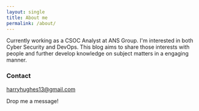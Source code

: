 ```yaml
---
layout: single
title: About me
permalink: /about/
---
```

Currently working as a CSOC Analyst at ANS Group. I'm interested in both Cyber Security and DevOps. This blog aims to share those interests with people and further develop knowledge on subject matters in a engaging manner.

### Contact

harryhughes13@gmail.com

Drop me a message!
